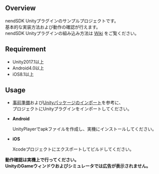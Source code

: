 ## Overview

nendSDK Unityプラグインのサンプルプロジェクトです。  
基本的な実装方法および動作の確認が行えます。  
nendSDK Unityプラグインの組み込み方法は [Wiki](https://github.com/fan-ADN/nendSDK-Unity/wiki) をご覧ください。

## Requirement

* Unity2017.1以上
* Android4.0以上
* iOS8.1以上

## Usage

* [事前準備](https://github.com/fan-ADN/nendSDK-Unity/wiki/事前準備)および[Unityパッケージのインポート](https://github.com/fan-ADN/nendSDK-Unity/wiki/Unityパッケージのインポート)を参考に、  
プロジェクトにUnityプラグインをインポートしてください。

* **Android**

  UnityPlayerでapkファイルを作成し、実機にインストールしてください。  

* **iOS**

  Xcodeプロジェクトにエクスポートしてビルドしてください。  

**動作確認は実機上で行ってください。**  
**UnityのGameウィンドウおよびシミュレータでは広告が表示されません。**
